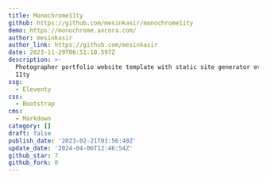 ```yaml
---
title: Monochrome11ty
github: https://github.com/mesinkasir/monochrome11ty
demo: https://monochrome.axcora.com/
author: mesinkasir
author_link: https://github.com/mesinkasir
date: 2023-11-29T06:51:10.597Z
description: >-
  Photographer portfolio website template with static site generator evelenty
  11ty
ssg:
  - Eleventy
css:
  - Bootstrap
cms:
  - Markdown
category: []
draft: false
publish_date: '2023-02-21T03:56:40Z'
update_date: '2024-04-06T12:46:54Z'
github_star: 7
github_fork: 0
---
```

